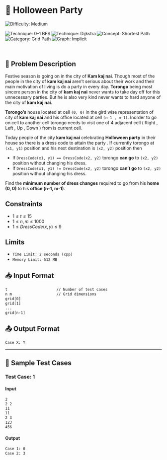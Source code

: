 # 🎃 Holloween Party

![Difficulty: Medium](https://img.shields.io/badge/Difficulty-Medium-orange?style=for)

![Technique: 0–1 BFS](https://img.shields.io/badge/0–1%20BFS-blue?style=for)
![Technique: Dijkstra](https://img.shields.io/badge/Dijkstra-blue?style=for)
![Concept: Shortest Path](https://img.shields.io/badge/Shortest%20Path-yellow?style=for)
![Category: Grid Path](https://img.shields.io/badge/Grid%20Path-lightgrey?style=for)
![Graph: Implicit](https://img.shields.io/badge/Graph-Implicit-brightgreen?style=for)

<br>

## 📝 Problem Description

Festive season is going on in the city of **Kam kaj nai**. Though most of the people in the city of **kam kaj nai** aren’t serious about their work and their main motivation of living is do a party in every day. **Torongo** being most sincere person in the city of **kam kaj nai** never wants to take day off for this unnecessary parties. But he is also very kind never wants to hard anyone of the city of **kam kaj nai**.

**Torongo’s** house located at cell `(0, 0)` in the gird wise representation of city of **kam kaj nai** and his office located at cell `(n–1 , m–1)`. Inorder to go on cell to another cell torongo needs to visit one of 4 adjacent cell ( Right , Left , Up , Down ) from is current cell.

Today people of the city **kam kaj nai** celebrating **Holloween party** in their house so there is a dress code to attain the party . If currently torongo at `(x1, y1)` position and his next destination is `(x2, y2)` position then
- If `DressCode(x1, y1) == DressCode(x2, y2)` torongo **can go** to `(x2, y2)` position without changing his dress.
- If `DressCode(x1, y1) != DressCode(x2, y2)` torongo **can’t go** to `(x2, y2)` position without changing his dress.
  
Find the **minimum number of dress changes** required to go from his **home (0, 0)** to his **office (n-1, m-1)**.

## Constraints
- $1 ≤ t ≤ 15$
- $1 ≤ n, m ≤ 1000$
- $1 ≤ DressCode(x, y) ≤ 9$

## Limits
- `Time Limit: 2 seconds (cpp)`
- `Memory Limit: 512 MB`
  

## 📥 Input Format

```txt
t                      // Number of test cases
n m                    // Grid dimensions
grid[0]
grid[1]
...
grid[n-1]
```

## 📤 Output Format
```txt
Case X: Y
```

---

## 🧪 Sample Test Cases

### Test Case: 1

#### Input
```txt
2
2 2
11
11
2 3
123
456
```


#### Output
```txt
Case 1: 0
Case 2: 3
```
